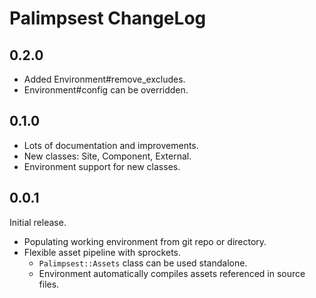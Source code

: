 # Palimpsest ChangeLog

## 0.2.0

- Added Environment#remove_excludes.
- Environment#config can be overridden.

## 0.1.0

- Lots of documentation and improvements.
- New classes: Site, Component, External.
- Environment support for new classes.

## 0.0.1

Initial release.

- Populating working environment from git repo or directory.
- Flexible asset pipeline with sprockets.
  * `Palimpsest::Assets` class can be used standalone.
  * Environment automatically compiles assets referenced in source files.
